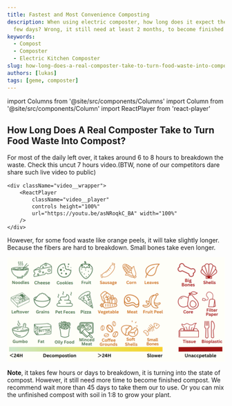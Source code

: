 ```yaml
---
title: Fastest and Most Convenience Composting
description: When using electric composter, how long does it expect the food waste to turn into compost? Few hours? 
  few days? Wrong, it still need at least 2 months, to become finished compost.  
keywords:
  - Compost
  - Composter
  - Electric Kitchen Composter
slug: how-long-does-a-real-composter-take-to-turn-food-waste-into-compost
authors: [lukas]
tags: [geme, composter]
---
```

import Columns from '@site/src/components/Columns'
import Column from '@site/src/components/Column'
import ReactPlayer from 'react-player'

## How Long Does A Real Composter Take to Turn Food Waste Into Compost?

For most of the daily left over, it takes around 6 to 8 hours to breakdown the waste.
Check this uncut 7 hours video.(BTW, none of our competitors dare share such live video to public)

    <div className="video__wrapper">
        <ReactPlayer
            className="video__player"
            controls height="100%"
            url="https://youtu.be/asNRoqkC_BA" width="100%"
        />
    </div>

<!-- truncate -->

However, for some food waste like orange peels, it will take slightly longer. Because the fibers are hard to breakdown. 
Small bones take even longer.

![GEME Composter Support Food Waste Types](./img/img.png)

**Note**, it takes few hours or days to breakdown, it is turning into the state of compost.
However, it still need more time to become finished compost. We recommend wait more than 45 days to take them our to use.
Or you can mix the unfinished compost with soil in 1:8 to grow your plant.

